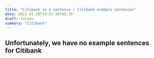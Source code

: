 ```yaml
---
title: "Citibank in a sentence | Citibank example sentences"
date: 2021-01-20T19:57:50+05:30
draft: falses
summary: "Citibank"
---
```

## Unfortunately, we have no example sentences for Citibank                 
